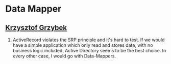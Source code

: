# Data Mapper

## [Krzysztof Grzybek](https://github.com/krzysztof-grzybek)

1. ActiveRecord violates the SRP principle and it's hard to test. If we would have a simple application which only read and stores data, with no business logic included, Active Directory seems to be the best choice. In every other case,
I would go with Data-Mappers.
